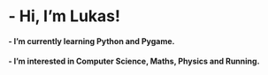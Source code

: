 # - Hi, I’m Lukas!
#### -  I’m currently learning Python and Pygame.
#### -  I’m interested in Computer Science, Maths, Physics and Running.

<!---
LukasB/LukasB is a ✨ special ✨ repository because its `README.md` (this file) appears on your GitHub profile.
You can click the Preview link to take a look at your changes.
--->
